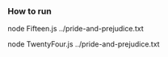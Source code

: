 ### How to run

node Fifteen.js ../pride-and-prejudice.txt

node TwentyFour.js ../pride-and-prejudice.txt